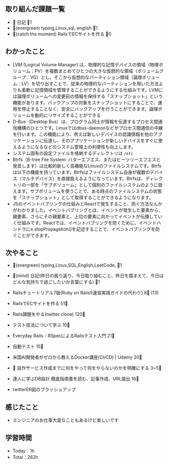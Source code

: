 
## 取り組んだ課題一覧

- :memo: 日記 :tomato:1
- :deciduous_tree:(evergreen) typing,Linux,sql, english :tomato:1
- :stars:(catch the moment) RailsでECサイトを作る :tomato:0

## わかったこと

- LVM (Logical Volume Manager) は、物理的な記憶デバイスの領域（物理ボリューム：PV）を複数まとめてひとつの大きな仮想的な領域（ボリュームグループ：VG）とし、そこから仮想的なパーティション領域（論理ボリューム：LV）を切り出すことで、従来の物理的なパーティションを用いた方法よりも柔軟に記憶領域を管理することができるようにする仕組みです。LVMには論理ボリュームへの変更前の情報を保持する「スナップショット」という機能があります。バックアップの対象をスナップショットにすることで、運用を停止することなく、安全にバックアップを行うことができます。論理ボリュームを動的にリサイズすることができる
- D-Bus（Desktop Bus）は、プログラム同士が情報を伝達するプロセス間通信機構のひとつです。Linuxではdbus-daemonなどがプロセス間通信の中継を行います。この機能により、例えば新しいデバイスの認識情報を他のアプリケーションに伝達し、そのアプリケーションが新しいデバイスをすぐに使えるようになるなどのシステム管理上の利便性も向上します。
- システム固有の設定ファイルを格納するディレクトリは `/etc`
- Btrfs（B-tree File System: バターエフエス、またはビーツリーエフエスと発音します）は比較的新しく高機能なLinuxのファイルシステムです。Btrfsは以下の機能を持っています。Btrfsはファイルシステム自身が複数のデバイス（マルチデバイス）を直接扱えるようになっています。Btrfsは、ディレクトリの一部を「サブボリューム」として個別のファイルシステムのように扱えます。サブボリュームを使うことで、ある時点のファイルシステムの状態を「スナップショット」として取得することができるようになります。
- JSのイベントバブリングの仕組みとReactで発生すること、防ぐ方法なんかがわかりました。イベントバブリングとは、イベントが発生した要素から、親要素、さらにその親要素と、上位の要素に向かってイベントが伝播していく仕組みです。Reactでは、イベントバブリングを防ぐために、イベントハンドラにe.stopPropagation()を記述することで、イベントバブリングを防ぐことができます。



## 次やること

- :deciduous_tree:(evergreen) typing,Linux,SQL,English,LeetCode, :tomato:1
- :memo:(mind) 日記(昨日の振り返り、今日取り組むこと、昨日を踏まえて、今日はどんな気持ちで過ごしたいか言葉にする) :tomato:1

- Railsチュートリアル7版(Ruby on Rails5速習実践ガイドの代わり) 8:tomato: (13)
- RailsでECサイトを作る 51:tomato:
- Rails課題をやる(twitter clone) 120:tomato:
- テスト技法について学ぶ 10:tomato:
- Everyday Rails - RSpecによるRailsテスト入門 21:tomato:
- 自動テスト 15:tomato:
- 米国AI開発者がゼロから教えるDocker講座(CI/CD) | Udemy 20:tomato:
- :compass: 自作サービス作成までに何をやって何をやらないのかを明確にする 3~5:tomato:

- 達人に学ぶDB設計 徹底指南書を読む、記事作成、URL提出 16:tomato:
- twitterER図のブラッシュアップ

## 感じたこと

- エンジニアのお仕事大変なこともあるけど楽しいです


## 学習時間

- Today：1h
- Total：262h